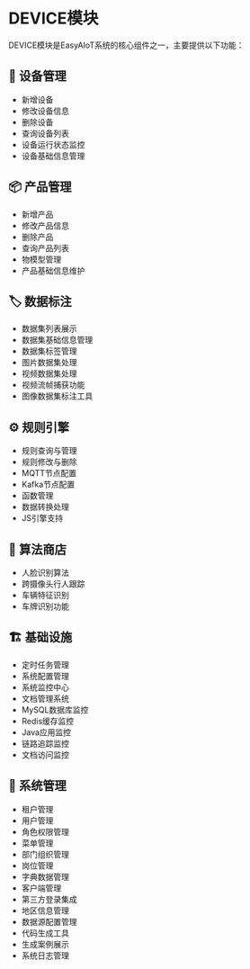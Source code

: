 # DEVICE模块

DEVICE模块是EasyAIoT系统的核心组件之一，主要提供以下功能：

## 📱 设备管理
- 新增设备
- 修改设备信息
- 删除设备
- 查询设备列表
- 设备运行状态监控
- 设备基础信息管理

## 📦 产品管理
- 新增产品
- 修改产品信息
- 删除产品
- 查询产品列表
- 物模型管理
- 产品基础信息维护

## 🏷️ 数据标注
- 数据集列表展示
- 数据集基础信息管理
- 数据集标签管理
- 图片数据集处理
- 视频数据集处理
- 视频流帧捕获功能
- 图像数据集标注工具

## ⚙️ 规则引擎
- 规则查询与管理
- 规则修改与删除
- MQTT节点配置
- Kafka节点配置
- 函数管理
- 数据转换处理
- JS引擎支持

## 🤖 算法商店
- 人脸识别算法
- 跨摄像头行人跟踪
- 车辆特征识别
- 车牌识别功能

## 🏗️ 基础设施
- 定时任务管理
- 系统配置管理
- 系统监控中心
- 文档管理系统
- MySQL数据库监控
- Redis缓存监控
- Java应用监控
- 链路追踪监控
- 文档访问监控

## 👥 系统管理
- 租户管理
- 用户管理
- 角色权限管理
- 菜单管理
- 部门组织管理
- 岗位管理
- 字典数据管理
- 客户端管理
- 第三方登录集成
- 地区信息管理
- 数据源配置管理
- 代码生成工具
- 生成案例展示
- 系统日志管理
